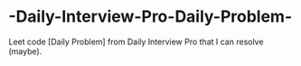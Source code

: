 # -Daily-Interview-Pro-Daily-Problem-
Leet code [Daily Problem] from Daily Interview Pro that I can resolve (maybe).
